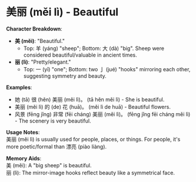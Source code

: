 # **美丽 (měi lì) - Beautiful**

**Character Breakdown**:  
- **美 (měi)**: "Beautiful."
  - Top: 羊 (yáng) "sheep"; Bottom: 大 (dà) "big". Sheep were considered beautiful/valuable in ancient times.  
- **丽 (lì)**: "Pretty/elegant."
  - Top: 一 (yī) "one"; Bottom: two 亅 (jué) "hooks" mirroring each other, suggesting symmetry and beauty.

**Examples**:  
- 她 (tā) 很 (hěn) 美丽 (měi lì)。 (tā hěn měi lì) - She is beautiful.  
- 美丽 (měi lì) 的 (de) 花 (huā)。 (měi lì de huā) - Beautiful flowers.  
- 风景 (fēng jǐng) 非常 (fēi cháng) 美丽 (měi lì)。 (fēng jǐng fēi cháng měi lì) - The scenery is very beautiful.

**Usage Notes**:  
美丽 (měi lì) is usually used for people, places, or things. For people, it's more poetic/formal than 漂亮 (piào liàng).

**Memory Aids**:  
美 (měi): A "big sheep" is beautiful.  
丽 (lì): The mirror-image hooks reflect beauty like a symmetrical face.